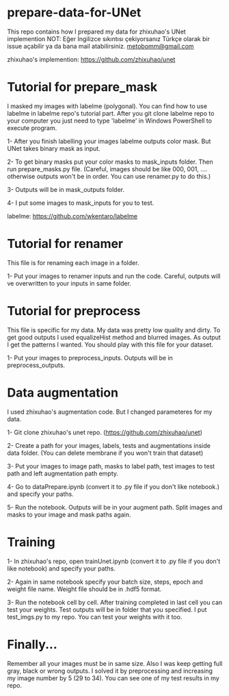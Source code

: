 # prepare-data-for-UNet
This repo contains how I prepared my data for zhixuhao's UNet implemention
NOT: Eğer İngilizce sıkıntısı çekiyorsanız Türkçe olarak bir issue açabilir ya da bana mail atabilirsiniz. metobomm@gmail.com

zhixuhao's implemention: https://github.com/zhixuhao/unet

# Tutorial for prepare_mask
I masked my images with labelme (polygonal). You can find how to use labelme in labelme repo's tutorial part.
After you git clone labelme repo to your computer you just need to type 'labelme' in Windows PowerShell to execute program.

1- After you finish labelling your images labelme outputs color mask. But UNet takes binary mask as input.

2- To get binary masks put your color masks to mask_inputs folder. Then run prepare_masks.py file. (Careful, images should be like 000, 001, .... otherwise outputs won't be in order. You can use renamer.py to do this.)

3- Outputs will be in mask_outputs folder. 

4- I put some images to mask_inputs for you to test.

labelme: https://github.com/wkentaro/labelme

# Tutorial for renamer
This file is for renaming each image in a folder.

1- Put your images to renamer inputs and run the code. Careful, outputs will ve overwritten to your inputs in same folder.

# Tutorial for preprocess
This file is specific for my data. My data was pretty low quality and dirty. To get good outputs I used equalizeHist method and blurred images. As output I get the patterns I wanted. You should play with this file for your dataset.

1- Put your images to preprocess_inputs. Outputs will be in preprocess_outputs.

# Data augmentation 
I used zhixuhao's augmentation code. But I changed parameteres for my data.

1- Git clone zhixuhao's unet repo. (https://github.com/zhixuhao/unet)

2- Create a path for your images, labels, tests and augmentations inside data folder. (You can delete membrane if you won't train that dataset)

3- Put your images to image path, masks to label path, test images to test path and left augmentation path empty.

4- Go to dataPrepare.ipynb (convert it to .py file if you don't like notebook.) and specify your paths.

5- Run the notebook. Outputs will be in your augment path. Split images and masks to your image and mask paths again.

# Training 

1- In zhixuhao's repo, open trainUnet.ipynb (convert it to .py file if you don't like notebook) and specify your paths.

2- Again in same notebook specify your batch size, steps, epoch and weight file name. Weight file should be in .hdf5 format.

3- Run the notebook cell by cell. After training completed in last cell you can test your weights. Test outputs will be in folder that you specified. I put test_imgs.py to my repo. You can test your weights with it too.

# Finally...
Remember all your images must be in same size. Also I was keep getting full gray, black or wrong outputs. I solved it by preprocessing and increasing my image number by 5 (29 to 34). You can see one of my test results in my repo.

